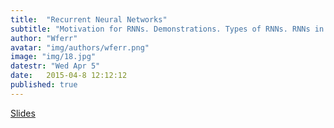 ```yaml
---
title:  "Recurrent Neural Networks"
subtitle: "Motivation for RNNs. Demonstrations. Types of RNNs. RNNs in Keras."
author: "Wferr"
avatar: "img/authors/wferr.png"
image: "img/18.jpg"
datestr: "Wed Apr 5"
date:   2015-04-8 12:12:12
published: true
---
```


[Slides](https://docs.google.com/presentation/d/1z8Q8ATlKNUHx3SQzek-ChuC5Xfp2MImmN8gK1VXtzK4/edit?usp=sharing)
